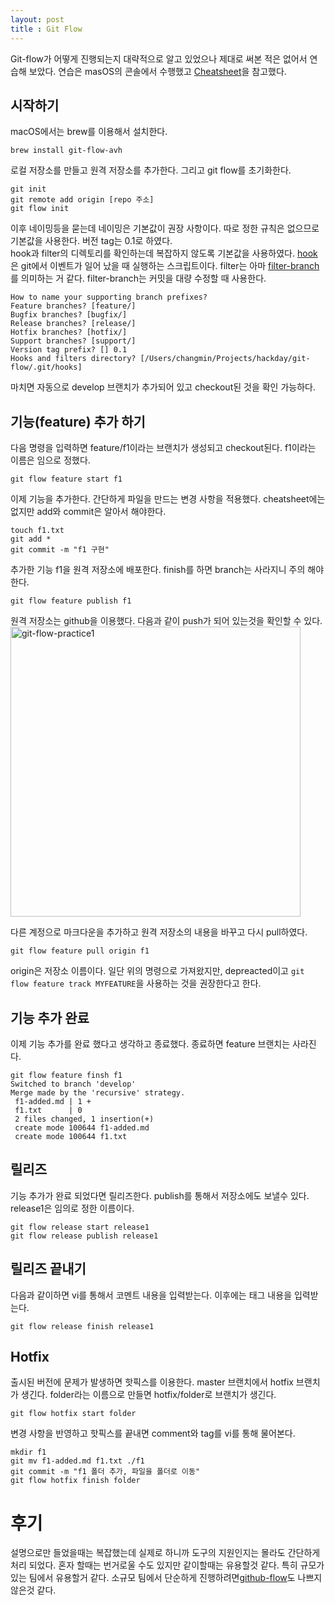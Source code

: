 ```yaml
---
layout: post
title : Git Flow
---
```


Git-flow가 어떻게 진행되는지 대략적으로 알고 있었으나 제대로 써본 적은 없어서 연습해 보았다. 
연습은 masOS의 콘솔에서 수행했고 [Cheatsheet](https://danielkummer.github.io/git-flow-cheatsheet/index.ko_KR.html)을 참고했다.  

## 시작하기  
macOS에서는 brew를 이용해서 설치한다.
```
brew install git-flow-avh
```

로컬 저장소를 만들고 원격 저장소를 추가한다. 그리고 git flow를 초기화한다.
```
git init
git remote add origin [repo 주소]
git flow init  
```
이후 네이밍등을 묻는데 네이밍은 기본값이 권장 사항이다. 따로 정한 규칙은 없으므로 기본값을 사용한다.
버전 tag는 0.1로 하였다.  
hook과 filter의 디렉토리를 확인하는데 복잡하지 않도록 기본값을 사용하였다. 
[hook](https://git-scm.com/book/ko/v1/Git%EB%A7%9E%EC%B6%A4-Git-%ED%9B%85)은 git에서 이벤트가 일어 났을 때 실행하는 스크립트이다. filter는 아마 [filter-branch](https://git-scm.com/book/ko/v1/Git-%EB%8F%84%EA%B5%AC-%ED%9E%88%EC%8A%A4%ED%86%A0%EB%A6%AC-%EB%8B%A8%EC%9E%A5%ED%95%98%EA%B8%B0#filter-branch%EB%8A%94-%ED%8F%AC%ED%81%AC%EB%A0%88%EC%9D%B8)를 의미하는 거 같다. filter-branch는 커밋을 대량 수정할 때 사용한다.
```
How to name your supporting branch prefixes?
Feature branches? [feature/] 
Bugfix branches? [bugfix/] 
Release branches? [release/] 
Hotfix branches? [hotfix/] 
Support branches? [support/] 
Version tag prefix? [] 0.1
Hooks and filters directory? [/Users/changmin/Projects/hackday/git-flow/.git/hooks] 
```
마치면 자동으로 develop 브랜치가 추가되어 있고 checkout된 것을 확인 가능하다.

## 기능(feature) 추가 하기
다음 명령을 입력하면 feature/f1이라는 브랜치가 생성되고 checkout된다. f1이라는 이름은 임으로 정했다. 
```
git flow feature start f1
```
이제 기능을 추가한다. 간단하게 파일을 만드는 변경 사항을 적용했다. cheatsheet에는 없지만 add와 commit은 알아서 해야한다. 
```
touch f1.txt
git add *
git commit -m "f1 구현"
```
추가한 기능 f1을 원격 저장소에 배포한다. finish를 하면 branch는 사라지니 주의 해야한다.
```
git flow feature publish f1
```
원격 저장소는 github을 이용했다. 다음과 같이 push가 되어 있는것을 확인할 수 있다.
<img width="464" alt="git-flow-practice1" src="https://user-images.githubusercontent.com/7522327/40048762-fcdabc16-586d-11e8-93ee-a2635e4fc944.png">

다른 계정으로 마크다운을 추가하고 원격 저장소의 내용을 바꾸고 다시 pull하였다.
```
git flow feature pull origin f1
```
origin은 저장소 이름이다. 일단 위의 명령으로 가져왔지만, depreacted이고 `git flow feature track MYFEATURE`을 사용하는 것을 권장한다고 한다. 

## 기능 추가 완료
이제 기능 추가를 완료 했다고 생각하고 종료했다. 종료하면 feature 브랜치는 사라진다.
```
git flow feature finsh f1
Switched to branch 'develop'
Merge made by the 'recursive' strategy.
 f1-added.md | 1 +
 f1.txt      | 0
 2 files changed, 1 insertion(+)
 create mode 100644 f1-added.md
 create mode 100644 f1.txt
```

## 릴리즈
기능 추가가 완료 되었다면 릴리즈한다. publish를 통해서 저장소에도 보낼수 있다. release1은 임의로 정한 이름이다.
```
git flow release start release1
git flow release publish release1
```

## 릴리즈 끝내기
다음과 같이하면 vi를 통해서 코멘트 내용을 입력받는다. 이후에는 태그 내용을 입력받는다. 
```
git flow release finish release1
```

## Hotfix
출시된 버전에 문제가 발생하면 핫픽스를 이용한다. master 브랜치에서 hotfix 브랜치가 생긴다. folder라는 이름으로 만들면 hotfix/folder로 브랜치가 생긴다.
```
git flow hotfix start folder
```

변경 사항을 반영하고 핫픽스를 끝내면 comment와 tag를 vi를 통해 물어본다.
```
mkdir f1
git mv f1-added.md f1.txt ./f1 
git commit -m "f1 폴더 추가, 파일을 폴더로 이동"
git flow hotfix finish folder
```
# 후기
설명으로만 들었을때는 복잡했는데 실제로 하니까 도구의 지원인지는 몰라도 간단하게 처리 되었다. 혼자 할때는 번거로울 수도 있지만 같이할때는 유용할것 같다. 특히 규모가 있는 팀에서 유용할거 같다. 소규모 팀에서 단순하게 진행하려면[github-flow](https://guides.github.com/introduction/flow/)도 나쁘지 않은것 같다.
